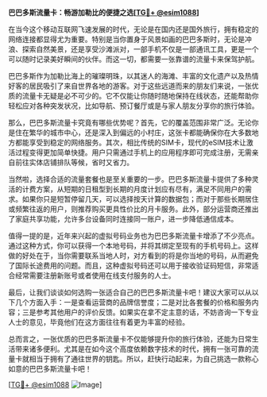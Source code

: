 **巴巴多斯流量卡：畅游加勒比的便捷之选[[TG💪+ @esim1088](https://t.me/s/esim1088)]**

在当今这个移动互联网飞速发展的时代，无论是在国内还是国外旅行，拥有稳定的网络连接都显得尤为重要。特别是当你置身于风景如画的巴巴多斯时，无论是冲浪、探索自然美景，还是享受沙滩派对，一部手机不仅是一部通讯工具，更是一个可以随时记录美好瞬间的伙伴。而这一切，都需要一张靠谱的流量卡来保驾护航。

巴巴多斯作为加勒比海上的璀璨明珠，以其迷人的海滩、丰富的文化遗产以及热情好客的居民吸引了来自世界各地的游客。对于这些远道而来的朋友们来说，一张优质的流量卡无疑是必不可少的。它不仅能让你随时随地保持在线状态，还能帮助你轻松应对各种突发状况，比如导航、预订餐厅或是与家人朋友分享你的旅行体验。

那么，巴巴多斯流量卡究竟有哪些优势呢？首先，它的覆盖范围非常广泛。无论你是住在繁华的城市中心，还是深入到偏远的小村庄，这张卡都能确保你在大多数地方都能享受到稳定的网络服务。其次，相比传统的SIM卡，现代的eSIM技术让激活过程变得更加简单快捷。用户只需通过手机上的应用程序即可完成注册，无需亲自前往实体店铺排队等候，省时又省力。

当然啦，选择合适的流量套餐也是至关重要的一步。巴巴多斯流量卡提供了多种灵活的计费方案，从短期的日租型到长期的月度计划应有尽有，满足不同用户的需求。如果你只是短暂停留几天，可以选择按天计算的数据包；而对于那些长期居住或频繁往返的用户，则推荐购买更具性价比的月卡服务。此外，部分运营商还推出了家庭共享功能，允许多台设备同时连接同一账户，进一步降低通信成本。

值得一提的是，近年来兴起的虚拟号码业务也为巴巴多斯流量卡增添了不少亮点。通过这种方式，你可以获得一个本地号码，并将其绑定至现有的手机号码上。这样做的好处在于，当你需要联系当地人时，对方看到的将是你当地的号码，从而避免了国际长途费用的问题。而且，这种虚拟号码还可以用于接收验证码短信，非常适合经常需要注册新账号或者使用在线支付服务的人士。

最后，让我们谈谈如何选购一张适合自己的巴巴多斯流量卡吧！建议大家可以从以下几个方面入手：一是查看运营商的品牌信誉度；二是对比各套餐的价格和服务内容；三是参考其他用户的评价反馈。如果实在拿不定主意的话，不妨咨询一下专业人士的意见，毕竟他们在这方面往往有着更为丰富的经验。

总而言之，一张优质的巴巴多斯流量卡不仅能够提升你的旅行体验，还能为日常生活带来诸多便利。尤其是在如今这个高度依赖数字技术的时代，拥有一张可靠的流量卡就相当于拥有了通往世界的钥匙。所以，赶快行动起来，为自己挑选一款称心如意的巴巴多斯流量卡吧！

[[TG💪+ @esim1088](https://t.me/s/esim1088) ![Image](https://i.postimg.cc/4NQfJmqS/Snipaste-2025-05-13-00-14-12.png)]